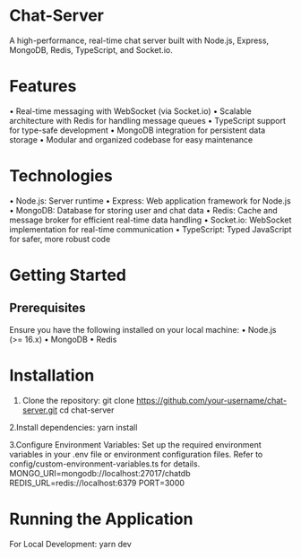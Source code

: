# Chat-Server

A high-performance, real-time chat server built with Node.js, Express, MongoDB, Redis, TypeScript, and Socket.io.

# Features

• Real-time messaging with WebSocket (via Socket.io)
• Scalable architecture with Redis for handling message queues
• TypeScript support for type-safe development
• MongoDB integration for persistent data storage
• Modular and organized codebase for easy maintenance

# Technologies

• Node.js: Server runtime
• Express: Web application framework for Node.js
• MongoDB: Database for storing user and chat data
• Redis: Cache and message broker for efficient real-time data handling
• Socket.io: WebSocket implementation for real-time communication
• TypeScript: Typed JavaScript for safer, more robust code

# Getting Started
## Prerequisites

Ensure you have the following installed on your local machine:
• Node.js (>= 16.x)
• MongoDB
• Redis

# Installation
1. Clone the repository:
git clone https://github.com/your-username/chat-server.git
cd chat-server

2.Install dependencies:
yarn install

3.Configure Environment Variables:
Set up the required environment variables in your .env file or environment configuration files. Refer to config/custom-environment-variables.ts for details.
MONGO_URI=mongodb://localhost:27017/chatdb
REDIS_URL=redis://localhost:6379
PORT=3000

# Running the Application
For Local Development:
yarn dev



  
